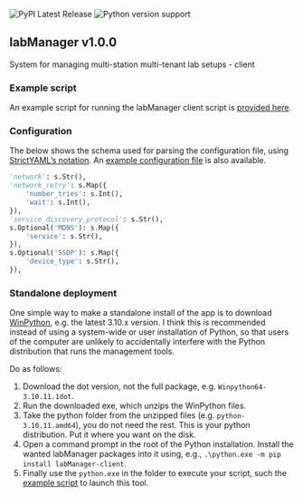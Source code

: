 ![PyPI Latest Release](https://img.shields.io/pypi/v/labManager-client.svg) ![Python version support](https://img.shields.io/pypi/pyversions/labManager-client.svg)

## labManager v1.0.0
System for managing multi-station multi-tenant lab setups - client

### Example script
An example script for running the labManager client script is [provided here](https://github.com/dcnieho/labManager/tree/master/example-scripts/client.py).

### Configuration
The below shows the schema used for parsing the configuration file, using [StrictYAML’s notation](https://hitchdev.com/strictyaml/).
An [example configuration file](link:https://github.com/dcnieho/labManager/tree/master/example-configs/client.yaml) is also available.

```python
'network': s.Str(),
'network_retry': s.Map({
    'number_tries': s.Int(),
    'wait': s.Int(),
}),
'service_discovery_protocol': s.Str(),
s.Optional('MDNS'): s.Map({
    'service': s.Str(),
}),
s.Optional('SSDP'): s.Map({
    'device_type': s.Str(),
}),
```

### Standalone deployment
One simple way to make a standalone install of the app is to download [WinPython](https://winpython.github.io/), e.g. the latest 3.10.x version.
I think this is recommended instead of using a system-wide or user installation of Python, so that users of the computer are unlikely to accidentally interfere with the Python distribution that runs the management tools.

Do as follows:

1. Download the dot version, not the full package, e.g. `Winpython64-3.10.11.1dot`.
2. Run the downloaded exe, which unzips the WinPython files.
3. Take the python folder from the unzipped files (e.g. `python-3.10.11.amd64`), you do not need the rest. This is your python distribution. Put it where you want on the disk.
4. Open a command prompt in the root of the Python installation. Install the wanted labManager packages into it using, e.g., `.\python.exe -m pip install labManager-client`.
5. Finally use the `python.exe` in the folder to execute your script, such the [example script](https://github.com/dcnieho/labManager/tree/master/example-scripts/client.py) to launch this tool.
